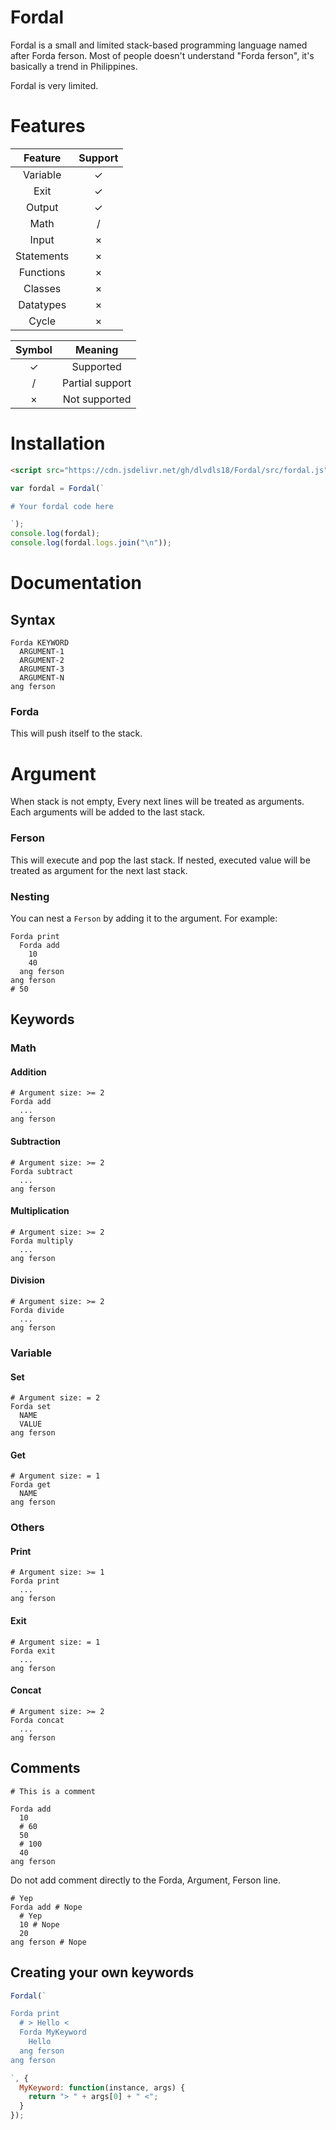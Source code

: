 # Fordal
Fordal is a small and limited stack-based programming language named after Forda ferson.
Most of people doesn't understand "Forda ferson", it's basically a trend in Philippines.

Fordal is very limited.

# Features
|Feature|Support|
|:-----:|:-----:|
|Variable|✓|
|Exit|✓|
|Output|✓|
|Math|/|
|Input|×|
|Statements|×|
|Functions|×|
|Classes|×|
|Datatypes|×|
|Cycle|×|

|Symbol|Meaning|
|:----:|:-----:|
|✓|Supported|
|/|Partial support|
|×|Not supported|

# Installation
```html
<script src="https://cdn.jsdelivr.net/gh/dlvdls18/Fordal/src/fordal.js"></script>
```
```js
var fordal = Fordal(`

# Your fordal code here

`);
console.log(fordal);
console.log(fordal.logs.join("\n"));
```

# Documentation
## Syntax
```
Forda KEYWORD
  ARGUMENT-1
  ARGUMENT-2
  ARGUMENT-3
  ARGUMENT-N
ang ferson
```

### Forda
This will push itself to the stack.

# Argument
When stack is not empty,
Every next lines will be treated as arguments.
Each arguments will be added to the last stack.

### Ferson
This will execute and pop the last stack.
If nested, executed value will be treated as argument for the next last stack.

### Nesting
You can nest a `Ferson` by adding it to the argument.
For example:

```
Forda print
  Forda add
    10
    40
  ang ferson
ang ferson
# 50
```

## Keywords
### Math
#### Addition
```
# Argument size: >= 2
Forda add
  ...
ang ferson
```

#### Subtraction
```
# Argument size: >= 2
Forda subtract
  ...
ang ferson
```

#### Multiplication
```
# Argument size: >= 2
Forda multiply
  ...
ang ferson
```
#### Division
```
# Argument size: >= 2
Forda divide
  ...
ang ferson
```

### Variable
#### Set
```
# Argument size: = 2
Forda set
  NAME
  VALUE
ang ferson
```

#### Get
```
# Argument size: = 1
Forda get
  NAME
ang ferson
```

### Others
#### Print
```
# Argument size: >= 1
Forda print
  ...
ang ferson
```

#### Exit
```
# Argument size: = 1
Forda exit
  ...
ang ferson
```

#### Concat
```
# Argument size: >= 2
Forda concat
  ...
ang ferson
```

## Comments
```
# This is a comment
```
```
Forda add
  10
  # 60
  50
  # 100
  40
ang ferson
```

Do not add comment directly to the Forda, Argument, Ferson line.
```
# Yep
Forda add # Nope
  # Yep
  10 # Nope
  20
ang ferson # Nope
```

## Creating your own keywords
```js
Fordal(`

Forda print
  # > Hello <
  Forda MyKeyword
    Hello
  ang ferson
ang ferson

`, {
  MyKeyword: function(instance, args) {
    return "> " + args[0] + " <";
  }
});
```

